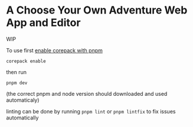 # A Choose Your Own Adventure Web App and Editor

WIP

To use first [enable corepack with pnpm](https://nodejs.org/docs/latest-v19.x/api/corepack.html) 

```
corepack enable
```

then run 
```
pnpm dev
```
(the correct pnpm and node version should downloaded and used automaticaly)

linting can be done by running `pnpm lint` or `pnpm lintfix` to fix issues automatically